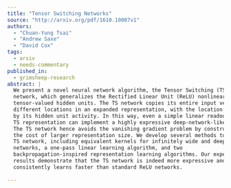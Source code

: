 ```yaml
---
title: "Tensor Switching Networks"
source: "http://arxiv.org/pdf/1610.10087v1"
authors:
  - "Chuan-Yung Tsai"
  - "Andrew Saxe"
  - "David Cox"
tags:
  - arxiv
  - needs-commentary
published_in:
  - grimsheep-research
abstract: |
  We present a novel neural network algorithm, the Tensor Switching (TS)
  network, which generalizes the Rectified Linear Unit (ReLU) nonlinearity to
  tensor-valued hidden units. The TS network copies its entire input vector to
  different locations in an expanded representation, with the location determined
  by its hidden unit activity. In this way, even a simple linear readout from the
  TS representation can implement a highly expressive deep-network-like function.
  The TS network hence avoids the vanishing gradient problem by construction, at
  the cost of larger representation size. We develop several methods to train the
  TS network, including equivalent kernels for infinitely wide and deep TS
  networks, a one-pass linear learning algorithm, and two
  backpropagation-inspired representation learning algorithms. Our experimental
  results demonstrate that the TS network is indeed more expressive and
  consistently learns faster than standard ReLU networks.
  
---
```

